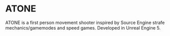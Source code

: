 # ATONE

ATONE is a first person movement shooter inspired by Source Engine strafe mechanics/gamemodes and speed games.
Developed in Unreal Engine 5.
